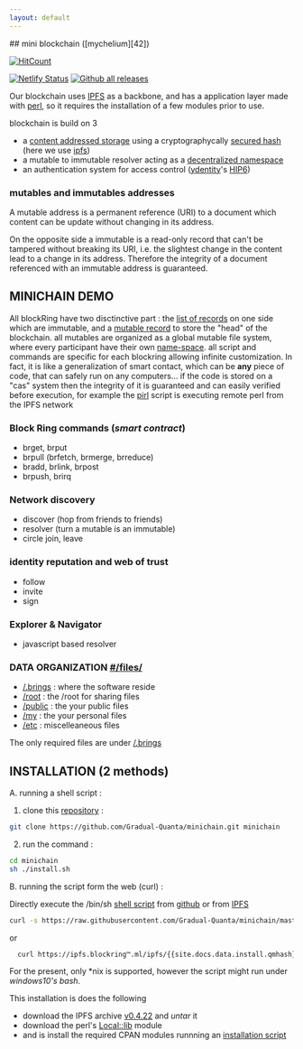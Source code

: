 ```yaml
---
layout: default
---
```

<meta charset="utf8"/>
## mini blockchain ([mychelium][42])

<!-- {% if site.GH_ENV == 'gh_pages' %} /-->
[![HitCount](https://hits.dwyl.io/Gradual-Quanta/minichain.svg)](http://hits.dwyl.io/Gradual-Quanta/minichain)
<!-- {% endif %} /-->
[![Netlify Status](https://api.netlify.com/api/v1/badges/9861b9fa-9749-4a61-b1fb-f32502348934/deploy-status)](https://app.netlify.com/sites/festive-leakey-329460/deploys)
[![Github all releases](https://img.shields.io/github/downloads/Gradual-Quanta/minichain/total.svg)](https://GitHub.com/Gradual-Quanta/minichain/releases/)

Our blockchain uses [IPFS][4] as a backbone, and has a application layer made with [perl][5],
so it requires the installation of a few modules prior to use.

 blockchain is build on 3 

* a [content addressed storage][9] using a cryptographycally [secured hash][8]
  (here we use [ipfs][4])
* a mutable to immutable resolver acting as a [decentralized namespace][6]
* an authentication system for access control ([ydentity][7]'s [HIP6][10])

### mutables and immutables addresses

A mutable address is a permanent reference (URI) to a document which content can be update
without changing in its address.

On the opposite side a immutable is a read-only record that can't be tampered without
breaking its URI, i.e. the slightest change in the content lead to a change in its address.
Therefore the integrity of a document referenced with an immutable address is guaranteed.

[6]: https://duckduckgo.com/?q=!g+decentralized+namespace
[7]: https://duckduckgo.com/?q=!g+decentralized+identity+site:ydentity.ml
[8]: https://duckduckgo.com/?q=!g+cryptographycally+secure+hash+%23M4GC
[9]: https://duckduckgo.com/?q=!g+content+addressed+storage
[10]: https://duckduckgo.com/?q=!g+Human+IP+address+ydentity
[42]: https://duckduckgo.com/?q=!g+%22mychelium%22

## MINICHAIN DEMO

All blockRing have two disctinctive part : the [list of records][LoR] on one side which are immutable,
and a [mutable record][mut] to store the "head" of the blockchain.
all mutables are organized as a global mutable file system, where every participant have their own [name-space][files].
all script and commands are specific for each blockring allowing infinite customization.
In fact, it is like a generalization of smart contact, which can be **any** piece of code, that can safely
run on any computers... if the code is stored on a "cas" system then the integrity of it is guaranteed and can
easily verified before execution, for example the [pirl] script is executing remote perl from the IPFS network

### Block Ring commands (*smart contract*)

* brget, brput
* brpull (brfetch, brmerge, brreduce)
* bradd, brlink, brpost
* brpush, brirq

### Network discovery

* discover (hop from friends to friends)
* resolver (turn a mutable is an immutable)
* circle join, leave

### identity reputation and web of trust

* follow
* invite
* sign

### Explorer &amp; Navigator

* javascript based resolver

### DATA ORGANIZATION [#/files/][files]

* [/.brings](http://ipfs.io/webui/#/files/.brings) : where the software reside
* [/root](http://ipfs.io/webui/#/files/root) : the /root for sharing files
* [/public](http://ipfs.io/webui/#/files/public) : the your public files
* [/my](http://ipfs.io/webui/#/files/my) : the your personal files
* [/etc](http://ipfs.io/webui/#/files/etc) : miscelleaneous files

The only required files are under [/.brings][brng]

## INSTALLATION (2 methods)

A. running a shell script :

 1. clone this [repository][1] :
 ```sh
 git clone https://github.com/Gradual-Quanta/minichain.git minichain
 ```
 2. run the command :
 ```sh
 cd minichain
 sh ./install.sh
 ```

B. running the script form the web (curl) :

 Directly execute the /bin/sh [shell script][2] from [github][3] or from [IPFS][2]
 ```sh
 curl -s https://raw.githubusercontent.com/Gradual-Quanta/minichain/master/install.sh | sh /dev/stdin
 ```
 or 
 ```sh
   curl https://ipfs.blockring™.ml/ipfs/{{site.docs.data.install.qmhash}} | sh /dev/stdin
 ```

For the present, only \*nix is supported, however the script might run under *windows10's bash*.

This installation is does the following

* download the IPFS archive [v0.4.22][43] and *untar* it
* download the perl's [Local::lib][44] module
* and is install the required CPAN modules runnning an [installation script][45]


[1]: https://github.com/Gradual-Quanta/minichain
[2]: https://github.com/Gradual-Quanta/minichain/blob/master/install.sh
[2raw]: https://raw.githubusercontent.com/Gradual-Quanta/minichain/master/install.sh 
[3]: https://github.com/Gradual-Quanta
[4]: https://github.com/ipfs/go-ipfs
[5]: https://github.com/Perl/perl5
[43]: https://dist.ipfs.io/go-ipfs/v0.4.22/go-ipfs_v0.4.22_linux-amd64.tar.gz
[44]: https://duckduckgo.com/?q=Perl+Local::Lib
[45]: https://github.com/Gradual-Quanta/minichain/blob/master/.brings/bootstrap/perl5/install_modules.sh
[LoR]: https://ipfs.io/ipfs/QmfQkD8pBSBCBxWEwFSu4XaDVSWK6bjnNuaWZjMyQbyDub/#/files/.brings/files
[mut]: https://ipfs.io/ipfs/QmfQkD8pBSBCBxWEwFSu4XaDVSWK6bjnNuaWZjMyQbyDub/#/files/.brings/mutables
[files]: https://ipfs.io/ipfs/QmfQkD8pBSBCBxWEwFSu4XaDVSWK6bjnNuaWZjMyQbyDub/#/files/
[brng]: https://ipfs.io/ipfs/QmfQkD8pBSBCBxWEwFSu4XaDVSWK6bjnNuaWZjMyQbyDub/#/files/.brings
[pirl]: https://github.com/Gradual-Quanta/minichain/tree/master/.brings/minimal/bin/pirl


